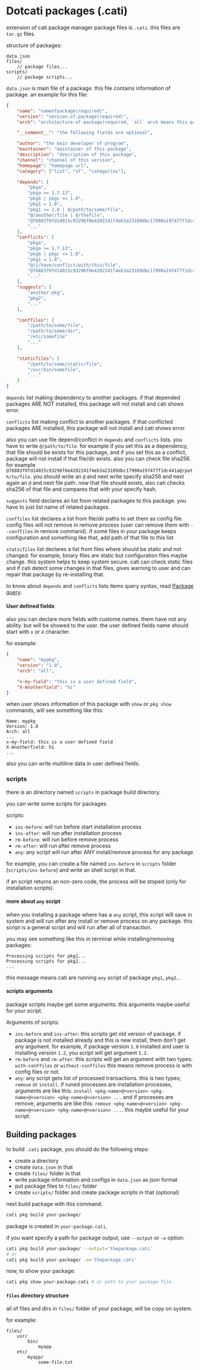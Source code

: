 # Dotcati packages (.cati)
extension of cati package manager package files is `.cati`. this files are `tar.gz` files.

structure of packages:

```
data.json
files/
    // package files...
scripts/
    // package scripts...
```

`data.json` is main file of a package. this file contains information of package.
an example for this file:

```json
{
    "name": "nameofpackage(required)",
    "version": "version.of.package(required)",
    "arch": "architecture-of-package(required, `all` arch means this package is for all of architectures)",

    "__comment__": "the following fields are optional",

    "author": "the main developer of program",
    "maintainer": "maintainer of this package",
    "description": "description of this package",
    "channel": "channel of this version",
    "homepage": "homepage url",
    "category": ["list", "of", "categories"],

    "depends": [
        "pkga",
        "pkga >= 1.7.13",
        "pkgb | pkgc <= 1.0",
        "pkg1 = 1.0",
        "pkg1 >= 2.0 | @/path/to/some/file",
        "@/another/file | @/thefile",
        "@76883f0fd14015c93296f0e4202241f4eb3a23189dbc17990a197477f1dc441a@/path/to/file",
        "..."
    ],
    "conflicts": [
        "pkga",
        "pkga >= 1.7.13",
        "pkgb | pkgc <= 1.0",
        "pkg1 = 1.0",
        "@/i/have/conflict/with/this/file",
        "@76883f0fd14015c93296f0e4202241f4eb3a23189dbc17990a197477f1dc441a@/path/to/file",
        "..."
    ],
    "suggests": [
        "another-pkg",
        "pkg2",
        "..."
    ],

    "conffiles": [
        "/path/to/some/file",
        "/path/to/some/dir",
        "/etc/somefile"
        "..."
    ],

    "staticfiles": [
        "/path/to/some/static/file",
        "/usr/bin/somefile",
        "..."
    ]
}
```

`depends` list making dependency to another packages. if that depended packages ARE NOT installed, this package will not install and cati shows error.

`conflicts` list making conflict to another packages. if that conflicted packages ARE installed, this package will not install and cati shows error.

also you can use file depend/conflict in `depends` and `conflicts` lists. you have to write `@/path/to/file`. for example if you set this as a dependency, that file should be exists for this package, and if you set this as a conflict, package will not install if that file/dir exists. also you can check file sha256. for example `@76883f0fd14015c93296f0e4202241f4eb3a23189dbc17990a197477f1dc441a@/path/to/file`. you should write an `@` and next write specify sha256 and next again an `@` and next file path. now that file should exists, also cati checks sha256 of that file and compares that with your specify hash.

`suggests` field declares an list from related packages to this package. you have to just list name of related packages.

`conffiles` list declares a list from file/dir paths to set them as config file. config files will not remove in remove process (user can remove them with `--conffiles` in remove command). if some files in your package keeps configuration and something like that, add path of that file to this list

`staticfiles` list declares a list from files where should be static and not changed. for example, binary files are static but configuration files maybe change. this system helps to keep system secure. cati can check static files and if cati detect some changes in that files, gives warning to user and can repair that package by re-installing that.

to know about `depends` and `conflicts` lists items query syntax, read [Package query](/doc/package-query.md).

#### User defined fields
also you can declare more fields with custome names. them have not any ability. but will be showed to the user.
the user defined fields name should start with `x` or `X` character.

for example:

```json
{
    "name": "mypkg",
    "version": "1.0",
    "arch": "all",

    "x-my-field": "this is a user defined field",
    "X-Anotherfield": "hi"
}
```

when user shows information of this package with `show` or `pkg show` commands, will see something like this:

```
Name: mypkg
Version: 1.0
Arch: all
...
x-my-field: this is a user defined field
X-Anotherfield: hi
...
```

also you can write multiline data in user defined fields.

### scripts
there is an directory named `scripts` in package build directory.

you can write some scripts for packages.

scripts:
- `ins-before`: will run before start installation process
- `ins-after`: will run after installation process
- `rm-before`: will run before remove process
- `rm-after`: will run after remove process
- `any`: any script will run after ANY install/remove process for any package

for example, you can create a file named `ins-before` in `scripts` folder (`scripts/ins-before`) and write an shell script in that.

if an script returns an non-zero code, the process will be stoped (only for installation scripts).

#### more about `any` script
when you installing a package where has a `any` script, this script will save in system and will run after any install or remove process on any package. this script is a general script and will run after all of transaction.

you may see something like this in terminal while installing/removing packages:

```
Processing scripts for pkg1...
Processing scripts for pkg2...
...
```

this message means cati are running `any` script of package `pkg1`, `pkg2`...

#### scripts arguments
package scripts maybe get some arguments. this arguments maybe useful for your script.

Arguments of scripts:

- `ins-before` and `ins-after`: this scripts get old version of package. if package is not installed already and this is new install, them don't get any argument. for example, if package version `1.0` installed and user is installing version `1.2`, you script will get argument `1.2`.
- `rm-before` and `rm-after`: this scripts will get an argument with two types: `with-conffiles` or `without-conffiles` this means remove process is with config files or not.
- `any`: any script gets list of processed transactions. this is two types; `remove` or `install`. if runed processes are installation processes, arguments are like this: `install <pkg-name>@<version> <pkg-name>@<version> <pkg-name>@<version> ...` and if processes are remove, arguments are like this: `remove <pkg-name>@<version> <pkg-name>@<version> <pkg-name>@<version> ...`. this maybe useful for your script.

## Building packages

to build `.cati` package, you should do the following steps:
- create a directory
- create `data.json` in that
- create `files/` folder in that
- write package information and configs in `data.json` as json format
- put package files to `files/` folder
- create `scripts/` folder and create package scripts in that (optional)

next build package with this command:

```bash
cati pkg build your-package/
```

package is created in `your-package.cati`.

if you want specify a path for package output, use `--output` or `-o` option:

```bash
cati pkg build your-package/ --output='thepackage.cati'
# or
cati pkg build your-package/ -o='thepackage.cati'
```

now, to show your package:

```bash
cati pkg show your-package.cati # or path to your package file
```

#### `files` directory structure

all of files and dirs in `files/` folder of your package, will be copy on system.

for example:

```
files/
    usr/
        bin/
            myapp
    etc/
        myapp/
            some-file.txt
```
